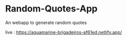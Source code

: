 # Random-Quotes-App
An webapp to generate random quotes 

live : https://aquamarine-brigadeiros-af61ed.netlify.app/
